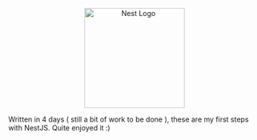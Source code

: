<p align="center">
  <a href="http://nestjs.com/" target="blank"><img src="https://nestjs.com/img/logo-small.svg" width="200" alt="Nest Logo" /></a>
</p>

Written in 4 days ( still a bit of work to be done ), these are my first steps with NestJS.
Quite enjoyed it  :)
